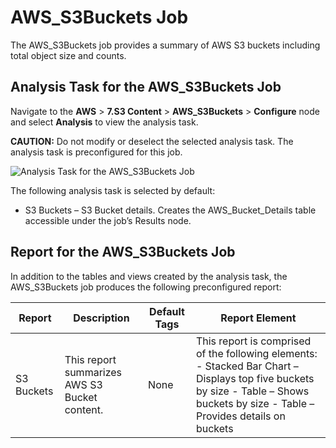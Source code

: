 # AWS_S3Buckets Job

The AWS_S3Buckets job provides a summary of AWS S3 buckets including total object size and counts.

## Analysis Task for the AWS_S3Buckets Job

Navigate to the **AWS** > **7.S3 Content** > **AWS_S3Buckets** > **Configure** node and select
**Analysis** to view the analysis task.

**CAUTION:** Do not modify or deselect the selected analysis task. The analysis task is
preconfigured for this job.

![Analysis Task for the AWS_S3Buckets Job](/img/versioned_docs/enterpriseauditor_11.6/enterpriseauditor/solutions/aws/s3content/s3bucketsanalysis.webp)

The following analysis task is selected by default:

- S3 Buckets – S3 Bucket details. Creates the AWS_Bucket_Details table accessible under the job’s
  Results node.

## Report for the AWS_S3Buckets Job

In addition to the tables and views created by the analysis task, the AWS_S3Buckets job produces the
following preconfigured report:

| Report     | Description                                   | Default Tags | Report Element                                                                                                                                                                    |
| ---------- | --------------------------------------------- | ------------ | --------------------------------------------------------------------------------------------------------------------------------------------------------------------------------- |
| S3 Buckets | This report summarizes AWS S3 Bucket content. | None         | This report is comprised of the following elements: - Stacked Bar Chart – Displays top five buckets by size - Table – Shows buckets by size - Table – Provides details on buckets |
